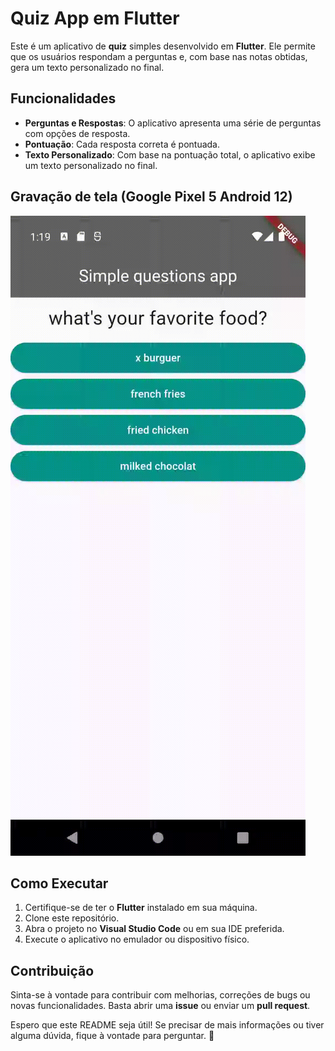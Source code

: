 # Quiz App em Flutter

Este é um aplicativo de **quiz** simples desenvolvido em **Flutter**. Ele permite que os usuários respondam a perguntas e, com base nas notas obtidas, gera um texto personalizado no final.

## Funcionalidades

- **Perguntas e Respostas**: O aplicativo apresenta uma série de perguntas com opções de resposta.
- **Pontuação**: Cada resposta correta é pontuada.
- **Texto Personalizado**: Com base na pontuação total, o aplicativo exibe um texto personalizado no final.

## Gravação de tela (Google Pixel 5 Android 12)

![Tela Inicial](screenshots/flutter_appgif.gif)

## Como Executar

1. Certifique-se de ter o **Flutter** instalado em sua máquina.
2. Clone este repositório.
3. Abra o projeto no **Visual Studio Code** ou em sua IDE preferida.
4. Execute o aplicativo no emulador ou dispositivo físico.


## Contribuição

Sinta-se à vontade para contribuir com melhorias, correções de bugs ou novas funcionalidades. Basta abrir uma **issue** ou enviar um **pull request**.

Espero que este README seja útil! Se precisar de mais informações ou tiver alguma dúvida, fique à vontade para perguntar. 🚀